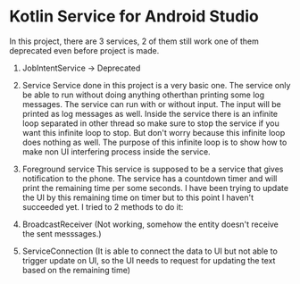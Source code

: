 # Kotlin Service for Android Studio

In this project, there are 3 services, 2 of them still work one of them deprecated even before project is made.

1. JobIntentService -> Deprecated
2. Service
Service done in this project is a very basic one. The service only be able to run without doing anything otherthan printing some log messages. The service can run with 
or without input. The input will be printed as log messages as well. Inside the service there is an infinite loop separated in other thread so make sure to stop the
service if you want this infinite loop to stop. But don't worry because this infinite loop does nothing as well. The purpose of this infinite loop is to show how to make
non UI interfering process inside the service.

3. Foreground service
This service is supposed to be a service that gives notification to the phone. The service has a countdown timer and will print the remaining time per some seconds.
I have been trying to update the UI by this remaining time on timer but to this point I haven't succeeded yet.
I tried to 2 methods to do it:
  1. BroadcastReceiver (Not working, somehow the entity doesn't receive the sent messsages.)
  2. ServiceConnection (It is able to connect the data to UI but not able to trigger update on UI, so the UI needs to request for updating the text based on the remaining time)
